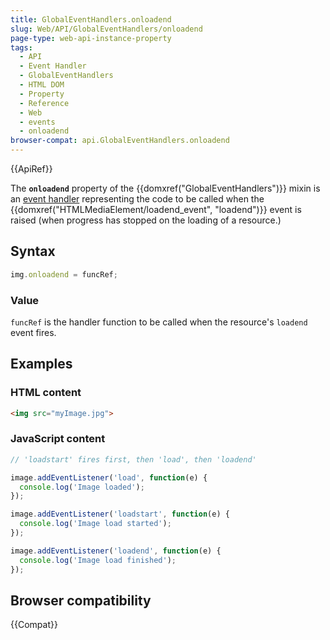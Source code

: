 ```yaml
---
title: GlobalEventHandlers.onloadend
slug: Web/API/GlobalEventHandlers/onloadend
page-type: web-api-instance-property
tags:
  - API
  - Event Handler
  - GlobalEventHandlers
  - HTML DOM
  - Property
  - Reference
  - Web
  - events
  - onloadend
browser-compat: api.GlobalEventHandlers.onloadend
---
```

{{ApiRef}}

The **`onloadend`** property of the
{{domxref("GlobalEventHandlers")}} mixin is an [event handler](/en-US/docs/Web/Events/Event_handlers) representing
the code to be called when the {{domxref("HTMLMediaElement/loadend_event", "loadend")}} event is raised (when progress has
stopped on the loading of a resource.)

## Syntax

```js
img.onloadend = funcRef;
```

### Value

`funcRef` is the handler function to be called when the resource's
`loadend` event fires.

## Examples

### HTML content

```html
<img src="myImage.jpg">
```

### JavaScript content

```js
// 'loadstart' fires first, then 'load', then 'loadend'

image.addEventListener('load', function(e) {
  console.log('Image loaded');
});

image.addEventListener('loadstart', function(e) {
  console.log('Image load started');
});

image.addEventListener('loadend', function(e) {
  console.log('Image load finished');
});
```

## Browser compatibility

{{Compat}}
